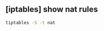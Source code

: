 ## [iptables] show nat rules

```bash
tiptables -S -t nat
```
<!--stackedit_data:
eyJoaXN0b3J5IjpbLTU0MDAwMjk4MywtMTMwMTc2ODk0NV19
-->